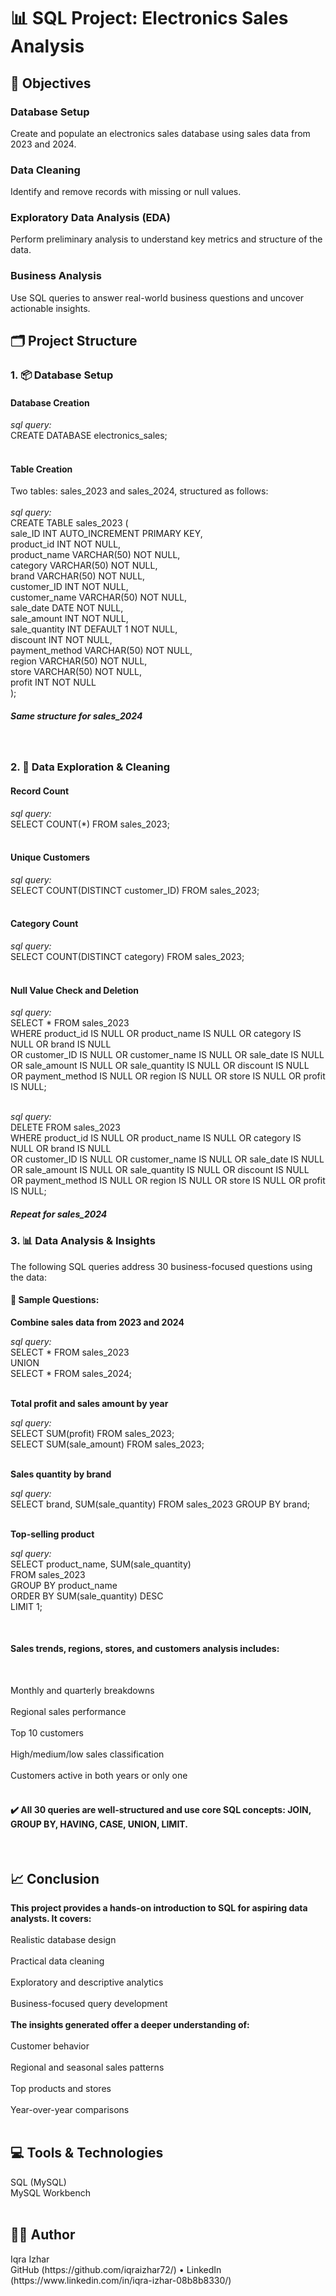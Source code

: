 <h1>📊 SQL Project: Electronics Sales Analysis</h1>

<h2>📝 Objectives</h2>

<h3>Database Setup</h3>
Create and populate an electronics sales database using sales data from 2023 and 2024.

<h3>Data Cleaning</h3>
Identify and remove records with missing or null values.

<h3>Exploratory Data Analysis (EDA)</h3>
Perform preliminary analysis to understand key metrics and structure of the data.

<h3>Business Analysis</h3>
Use SQL queries to answer real-world business questions and uncover actionable insights.

<h2>🗂️ Project Structure</h2>

<h3>1. 📦 Database Setup</h3>

<h4>Database Creation</h4>
<i>sql query:</i><br>
CREATE DATABASE electronics_sales;<br>
<br>

<h4>Table Creation</h4>
Two tables: sales_2023 and sales_2024, structured as follows:

<br>
<br>
<i>sql query:</i><br>
CREATE TABLE sales_2023 (<br>
  sale_ID INT AUTO_INCREMENT PRIMARY KEY,<br>
  product_id INT NOT NULL,<br>
  product_name VARCHAR(50) NOT NULL,<br>
  category VARCHAR(50) NOT NULL,<br>
  brand VARCHAR(50) NOT NULL,<br>
  customer_ID INT NOT NULL,<br>
  customer_name VARCHAR(50) NOT NULL,<br>
  sale_date DATE NOT NULL,<br>
  sale_amount INT NOT NULL,<br>
  sale_quantity INT DEFAULT 1 NOT NULL,<br>
  discount INT NOT NULL,<br>
  payment_method VARCHAR(50) NOT NULL,<br>
  region VARCHAR(50) NOT NULL,<br>
  store VARCHAR(50) NOT NULL,<br>
  profit INT NOT NULL<br>
);<br>

<h5>Same structure for sales_2024</h5>
<br>

<h3>2. 🧹 Data Exploration & Cleaning</h3>

<h4>Record Count</h4>
<i>sql query:</i><br>
SELECT COUNT(*) FROM sales_2023;<br>
<br>

<h4>Unique Customers</h4>
<i>sql query:</i><br>
SELECT COUNT(DISTINCT customer_ID) FROM sales_2023;<br>
<br>

<h4>Category Count</h4>
<i>sql query:</i><br>
SELECT COUNT(DISTINCT category) FROM sales_2023;<br>
<br>

<h4>Null Value Check and Deletion</h4>

<i>sql query:</i><br>
SELECT * FROM sales_2023<br>
WHERE product_id IS NULL OR product_name IS NULL OR category IS NULL OR brand IS NULL<br>
  OR customer_ID IS NULL OR customer_name IS NULL OR sale_date IS NULL<br>
  OR sale_amount IS NULL OR sale_quantity IS NULL OR discount IS NULL<br>
  OR payment_method IS NULL OR region IS NULL OR store IS NULL OR profit IS NULL;<br>
  <br>
  
<i>sql query:</i><br>
DELETE FROM sales_2023<br>
WHERE product_id IS NULL OR product_name IS NULL OR category IS NULL OR brand IS NULL<br>
  OR customer_ID IS NULL OR customer_name IS NULL OR sale_date IS NULL<br>
  OR sale_amount IS NULL OR sale_quantity IS NULL OR discount IS NULL<br>
  OR payment_method IS NULL OR region IS NULL OR store IS NULL OR profit IS NULL;<br>

<h5>Repeat for sales_2024</h5>

<h3>3. 📊 Data Analysis & Insights</h3>
The following SQL queries address 30 business-focused questions using the data:
<br>

<h4>📌 Sample Questions:</h4>

<b>Combine sales data from 2023 and 2024</b>
<br>

<i>sql query:</i><br>
SELECT * FROM sales_2023<br>
UNION<br>
SELECT * FROM sales_2024;<br>
<br>

<b>Total profit and sales amount by year</b><br>

<i>sql query:</i><br>
SELECT SUM(profit) FROM sales_2023;<br>
SELECT SUM(sale_amount) FROM sales_2023;<br>
<br>

<b>Sales quantity by brand</b><br>

<i>sql query:</i><br>
SELECT brand, SUM(sale_quantity) FROM sales_2023 GROUP BY brand;<br>
<br>

<b>Top-selling product</b>
<br>

<i>sql query:</i><br>
SELECT product_name, SUM(sale_quantity)<br>
FROM sales_2023<br>
GROUP BY product_name<br>
ORDER BY SUM(sale_quantity) DESC<br>
LIMIT 1;<br>

<br>
<h4>Sales trends, regions, stores, and customers analysis includes:</h4>
<br>

Monthly and quarterly breakdowns<br>
<br>
Regional sales performance<br>
<br>
Top 10 customers<br>
<br>
High/medium/low sales classification<br>
<br>
Customers active in both years or only one<br>
<br>

<h4>✔️ All 30 queries are well-structured and use core SQL concepts: JOIN, GROUP BY, HAVING, CASE, UNION, LIMIT.</h4>
<br>

<h2>📈 Conclusion</h2>

<b>This project provides a hands-on introduction to SQL for aspiring data analysts. It covers:</b>
<br>
<br>
Realistic database design<br>
<br>
Practical data cleaning<br>
<br>
Exploratory and descriptive analytics<br>
<br>
Business-focused query development<br>
<br>
<b>The insights generated offer a deeper understanding of:</b><br>
<br>
Customer behavior<br>
<br>
Regional and seasonal sales patterns<br>
<br>
Top products and stores<br>
<br>
Year-over-year comparisons<br>
<br>

<h2>💻 Tools & Technologies</h2>
SQL (MySQL)<br>
MySQL Workbench<br>
<br>

<h2>👨‍💻 Author</h2>
Iqra Izhar<br>
GitHub (https://github.com/iqraizhar72/) • LinkedIn (https://www.linkedin.com/in/iqra-izhar-08b8b8330/)
